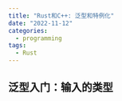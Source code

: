 ```yaml
---
title: "Rust和C++: 泛型和特例化"
date: "2022-11-12"
categories:
  - programming
tags:
  - Rust
---
```


## 泛型入门：输入的类型

